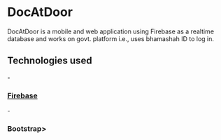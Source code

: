 # DocAtDoor
DocAtDoor is a mobile and web application using Firebase as a realtime database and works on govt. platform i.e., uses bhamashah ID to log in.

<h2> Technologies used </h2>
-<h3><a href="https://firebase.google.com/">Firebase</a></h3>
-<h3>Bootstrap></h3>

